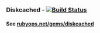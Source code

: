 ### Diskcached - [![Build Status](https://secure.travis-ci.org/rubyops/diskcached.png?branch=master)](http://travis-ci.org/rubyops/diskcached)

#### See [rubyops.net/gems/diskcached](http://www.rubyops.net/gems/diskcached)
